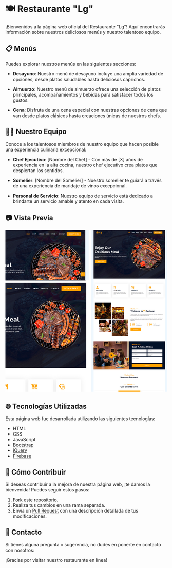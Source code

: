# 🍽️ Restaurante "Lg"

¡Bienvenidos a la página web oficial del Restaurante "Lg"! Aquí encontrarás información sobre nuestros deliciosos menús y nuestro talentoso equipo.

## 📋 Menús

Puedes explorar nuestros menús en las siguientes secciones:

- **Desayuno**: Nuestro menú de desayuno incluye una amplia variedad de opciones, desde platos saludables hasta deliciosos caprichos.

- **Almuerzo**: Nuestro menú de almuerzo ofrece una selección de platos principales, acompañamientos y bebidas para satisfacer todos los gustos.

- **Cena**: Disfruta de una cena especial con nuestras opciones de cena que van desde platos clásicos hasta creaciones únicas de nuestros chefs.

## 👨‍🍳 Nuestro Equipo

Conoce a los talentosos miembros de nuestro equipo que hacen posible una experiencia culinaria excepcional:

- **Chef Ejecutivo**: [Nombre del Chef] - Con más de [X] años de experiencia en la alta cocina, nuestro chef ejecutivo crea platos que despiertan los sentidos.

- **Somelier**: [Nombre del Somelier] - Nuestro somelier te guiará a través de una experiencia de maridaje de vinos excepcional.

- **Personal de Servicio**: Nuestro equipo de servicio está dedicado a brindarte un servicio amable y atento en cada visita.

## 📷 Vista Previa

![Vista Previa de la Página Web](/bootstrap-restaurant-template/img/pantalla1.png)

## 🌐 Tecnologías Utilizadas

Esta página web fue desarrollada utilizando las siguientes tecnologías:

- HTML
- CSS
- JavaScript
- [Bootstrap](https://getbootstrap.com/)
- [jQuery](https://jquery.com/)
- [Firebase](https://firebase.google.com/)

## 🚀 Cómo Contribuir

Si deseas contribuir a la mejora de nuestra página web, ¡te damos la bienvenida! Puedes seguir estos pasos:

1. [Fork](https://docs.github.com/en/get-started/quickstart/fork-a-repo) este repositorio.
2. Realiza tus cambios en una rama separada.
3. Envía un [Pull Request](https://docs.github.com/en/get-started/using-git/pull-requests) con una descripción detallada de tus modificaciones.

## 📢 Contacto

Si tienes alguna pregunta o sugerencia, no dudes en ponerte en contacto con nosotros:



¡Gracias por visitar nuestro restaurante en línea!

